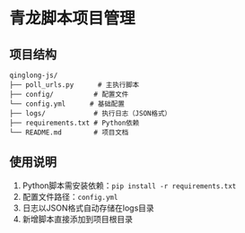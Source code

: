 # 青龙脚本项目管理

## 项目结构
```
qinglong-js/
├── poll_urls.py      # 主执行脚本
├── config/          # 配置文件
└── config.yml      # 基础配置
├── logs/            # 执行日志（JSON格式）
├── requirements.txt # Python依赖
└── README.md        # 项目文档
```

## 使用说明
1. Python脚本需安装依赖：`pip install -r requirements.txt`
2. 配置文件路径：`config.yml`
3. 日志以JSON格式自动存储在logs目录
4. 新增脚本直接添加到项目根目录
